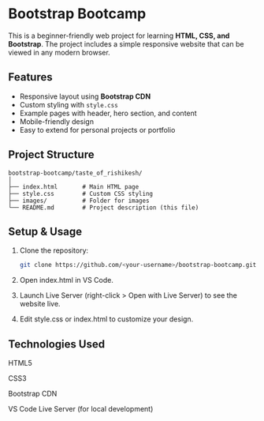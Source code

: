 # Bootstrap Bootcamp

This is a beginner-friendly web project for learning **HTML, CSS, and Bootstrap**. The project includes a simple responsive website that can be viewed in any modern browser.

## Features

- Responsive layout using **Bootstrap CDN**
- Custom styling with `style.css`
- Example pages with header, hero section, and content
- Mobile-friendly design
- Easy to extend for personal projects or portfolio

## Project Structure

```text
bootstrap-bootcamp/taste_of_rishikesh/
│
├── index.html       # Main HTML page
├── style.css        # Custom CSS styling
├── images/          # Folder for images
└── README.md        # Project description (this file)
```


## Setup & Usage

1. Clone the repository:
   ```bash
   git clone https://github.com/<your-username>/bootstrap-bootcamp.git
    ```
2. Open index.html in VS Code.

3. Launch Live Server (right-click > Open with Live Server) to see the website live.

4. Edit style.css or index.html to customize your design.

## Technologies Used

HTML5

CSS3

Bootstrap CDN

VS Code Live Server (for local development)

